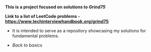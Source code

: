 **This is a project focused on solutions to _Grind75_**

**Link to a list of LeetCode problems - https://www.techinterviewhandbook.org/grind75**

* It is intended to serve as a repository showcasing my solutions for fundamental problems.

* _Back to basics_